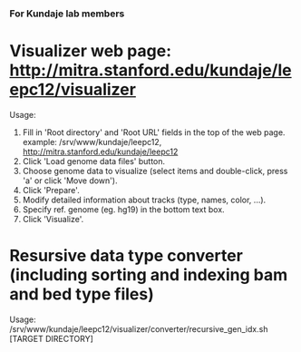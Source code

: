 ### For Kundaje lab members

# Visualizer web page: http://mitra.stanford.edu/kundaje/leepc12/visualizer
  Usage: 
  1) Fill in 'Root directory' and 'Root URL' fields in the top of the web page.
    example: /srv/www/kundaje/leepc12, http://mitra.stanford.edu/kundaje/leepc12
  2) Click 'Load genome data files' button.
  3) Choose genome data to visualize (select items and double-click, press 'a' or click 'Move down').
  4) Click 'Prepare'.
  5) Modify detailed information about tracks (type, names, color, ...).
  6) Specify ref. genome (eg. hg19) in the bottom text box.
  7) Click 'Visualize'.

# Resursive data type converter (including sorting and indexing bam and bed type files)
  Usage:
  /srv/www/kundaje/leepc12/visualizer/converter/recursive_gen_idx.sh [TARGET DIRECTORY]
